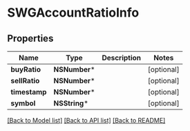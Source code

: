 # SWGAccountRatioInfo

## Properties
Name | Type | Description | Notes
------------ | ------------- | ------------- | -------------
**buyRatio** | **NSNumber*** |  | [optional] 
**sellRatio** | **NSNumber*** |  | [optional] 
**timestamp** | **NSNumber*** |  | [optional] 
**symbol** | **NSString*** |  | [optional] 

[[Back to Model list]](../README.md#documentation-for-models) [[Back to API list]](../README.md#documentation-for-api-endpoints) [[Back to README]](../README.md)


